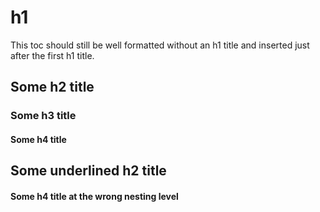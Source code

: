 # h1

This toc should still be well formatted without an h1 title and inserted just
after the first h1 title.

## Some h2 title

### Some h3 title

#### Some h4 title

Some underlined h2 title
---------

#### Some h4 title at the wrong nesting level
